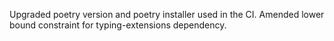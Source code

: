 Upgraded poetry version and poetry installer used in the CI.
Amended lower bound constraint for typing-extensions dependency.
